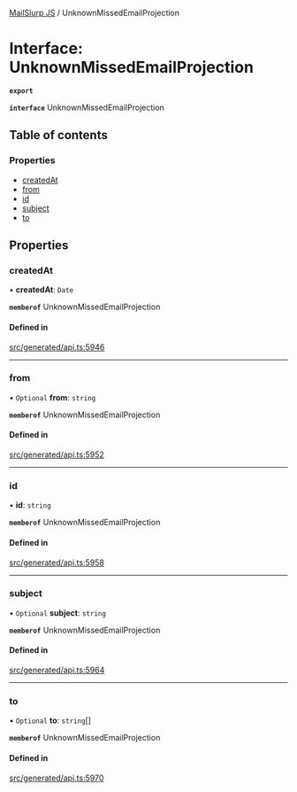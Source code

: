 [MailSlurp JS](../README.md) / UnknownMissedEmailProjection

# Interface: UnknownMissedEmailProjection

**`export`**

**`interface`** UnknownMissedEmailProjection

## Table of contents

### Properties

- [createdAt](UnknownMissedEmailProjection.md#createdat)
- [from](UnknownMissedEmailProjection.md#from)
- [id](UnknownMissedEmailProjection.md#id)
- [subject](UnknownMissedEmailProjection.md#subject)
- [to](UnknownMissedEmailProjection.md#to)

## Properties

### createdAt

• **createdAt**: `Date`

**`memberof`** UnknownMissedEmailProjection

#### Defined in

[src/generated/api.ts:5946](https://github.com/mailslurp/mailslurp-client/blob/6bcf839/src/generated/api.ts#L5946)

___

### from

• `Optional` **from**: `string`

**`memberof`** UnknownMissedEmailProjection

#### Defined in

[src/generated/api.ts:5952](https://github.com/mailslurp/mailslurp-client/blob/6bcf839/src/generated/api.ts#L5952)

___

### id

• **id**: `string`

**`memberof`** UnknownMissedEmailProjection

#### Defined in

[src/generated/api.ts:5958](https://github.com/mailslurp/mailslurp-client/blob/6bcf839/src/generated/api.ts#L5958)

___

### subject

• `Optional` **subject**: `string`

**`memberof`** UnknownMissedEmailProjection

#### Defined in

[src/generated/api.ts:5964](https://github.com/mailslurp/mailslurp-client/blob/6bcf839/src/generated/api.ts#L5964)

___

### to

• `Optional` **to**: `string`[]

**`memberof`** UnknownMissedEmailProjection

#### Defined in

[src/generated/api.ts:5970](https://github.com/mailslurp/mailslurp-client/blob/6bcf839/src/generated/api.ts#L5970)
